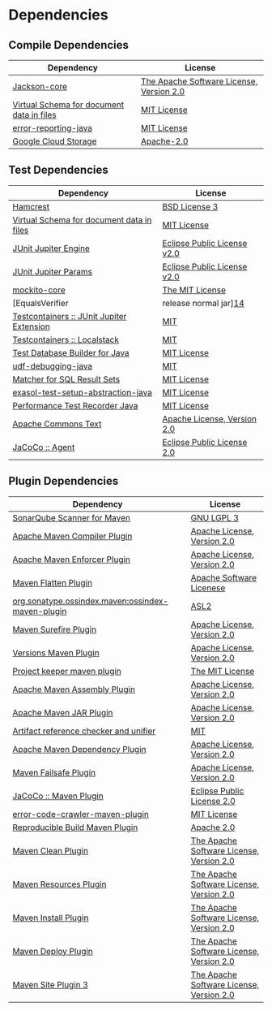 <!-- @formatter:off -->
# Dependencies

## Compile Dependencies

| Dependency                                     | License                                       |
| ---------------------------------------------- | --------------------------------------------- |
| [Jackson-core][0]                              | [The Apache Software License, Version 2.0][1] |
| [Virtual Schema for document data in files][2] | [MIT License][3]                              |
| [error-reporting-java][4]                      | [MIT License][5]                              |
| [Google Cloud Storage][6]                      | [Apache-2.0][7]                               |

## Test Dependencies

| Dependency                                      | License                           |
| ----------------------------------------------- | --------------------------------- |
| [Hamcrest][8]                                   | [BSD License 3][9]                |
| [Virtual Schema for document data in files][2]  | [MIT License][3]                  |
| [JUnit Jupiter Engine][10]                      | [Eclipse Public License v2.0][11] |
| [JUnit Jupiter Params][10]                      | [Eclipse Public License v2.0][11] |
| [mockito-core][12]                              | [The MIT License][13]             |
| [EqualsVerifier | release normal jar][14]       | [Apache License, Version 2.0][7]  |
| [Testcontainers :: JUnit Jupiter Extension][15] | [MIT][16]                         |
| [Testcontainers :: Localstack][15]              | [MIT][16]                         |
| [Test Database Builder for Java][17]            | [MIT License][18]                 |
| [udf-debugging-java][19]                        | [MIT][20]                         |
| [Matcher for SQL Result Sets][21]               | [MIT License][22]                 |
| [exasol-test-setup-abstraction-java][23]        | [MIT License][24]                 |
| [Performance Test Recorder Java][25]            | [MIT License][26]                 |
| [Apache Commons Text][27]                       | [Apache License, Version 2.0][7]  |
| [JaCoCo :: Agent][28]                           | [Eclipse Public License 2.0][29]  |

## Plugin Dependencies

| Dependency                                              | License                                       |
| ------------------------------------------------------- | --------------------------------------------- |
| [SonarQube Scanner for Maven][30]                       | [GNU LGPL 3][31]                              |
| [Apache Maven Compiler Plugin][32]                      | [Apache License, Version 2.0][7]              |
| [Apache Maven Enforcer Plugin][33]                      | [Apache License, Version 2.0][7]              |
| [Maven Flatten Plugin][34]                              | [Apache Software Licenese][1]                 |
| [org.sonatype.ossindex.maven:ossindex-maven-plugin][35] | [ASL2][1]                                     |
| [Maven Surefire Plugin][36]                             | [Apache License, Version 2.0][7]              |
| [Versions Maven Plugin][37]                             | [Apache License, Version 2.0][7]              |
| [Project keeper maven plugin][38]                       | [The MIT License][39]                         |
| [Apache Maven Assembly Plugin][40]                      | [Apache License, Version 2.0][7]              |
| [Apache Maven JAR Plugin][41]                           | [Apache License, Version 2.0][7]              |
| [Artifact reference checker and unifier][42]            | [MIT][20]                                     |
| [Apache Maven Dependency Plugin][43]                    | [Apache License, Version 2.0][7]              |
| [Maven Failsafe Plugin][44]                             | [Apache License, Version 2.0][7]              |
| [JaCoCo :: Maven Plugin][45]                            | [Eclipse Public License 2.0][29]              |
| [error-code-crawler-maven-plugin][46]                   | [MIT License][47]                             |
| [Reproducible Build Maven Plugin][48]                   | [Apache 2.0][1]                               |
| [Maven Clean Plugin][49]                                | [The Apache Software License, Version 2.0][1] |
| [Maven Resources Plugin][50]                            | [The Apache Software License, Version 2.0][1] |
| [Maven Install Plugin][51]                              | [The Apache Software License, Version 2.0][1] |
| [Maven Deploy Plugin][52]                               | [The Apache Software License, Version 2.0][1] |
| [Maven Site Plugin 3][53]                               | [The Apache Software License, Version 2.0][1] |

[0]: https://github.com/FasterXML/jackson-core
[1]: http://www.apache.org/licenses/LICENSE-2.0.txt
[2]: https://github.com/exasol/virtual-schema-common-document-files/
[3]: https://github.com/exasol/virtual-schema-common-document-files/blob/main/LICENSE
[4]: https://github.com/exasol/error-reporting-java/
[5]: https://github.com/exasol/error-reporting-java/blob/main/LICENSE
[6]: https://github.com/googleapis/java-storage
[7]: https://www.apache.org/licenses/LICENSE-2.0.txt
[8]: http://hamcrest.org/JavaHamcrest/
[9]: http://opensource.org/licenses/BSD-3-Clause
[10]: https://junit.org/junit5/
[11]: https://www.eclipse.org/legal/epl-v20.html
[12]: https://github.com/mockito/mockito
[13]: https://github.com/mockito/mockito/blob/main/LICENSE
[14]: https://www.jqno.nl/equalsverifier
[15]: https://testcontainers.org
[16]: http://opensource.org/licenses/MIT
[17]: https://github.com/exasol/test-db-builder-java/
[18]: https://github.com/exasol/test-db-builder-java/blob/main/LICENSE
[19]: https://github.com/exasol/udf-debugging-java/
[20]: https://opensource.org/licenses/MIT
[21]: https://github.com/exasol/hamcrest-resultset-matcher/
[22]: https://github.com/exasol/hamcrest-resultset-matcher/blob/main/LICENSE
[23]: https://github.com/exasol/exasol-test-setup-abstraction-java/
[24]: https://github.com/exasol/exasol-test-setup-abstraction-java/blob/main/LICENSE
[25]: https://github.com/exasol/performance-test-recorder-java/
[26]: https://github.com/exasol/performance-test-recorder-java/blob/main/LICENSE
[27]: https://commons.apache.org/proper/commons-text
[28]: https://www.eclemma.org/jacoco/index.html
[29]: https://www.eclipse.org/legal/epl-2.0/
[30]: http://sonarsource.github.io/sonar-scanner-maven/
[31]: http://www.gnu.org/licenses/lgpl.txt
[32]: https://maven.apache.org/plugins/maven-compiler-plugin/
[33]: https://maven.apache.org/enforcer/maven-enforcer-plugin/
[34]: https://www.mojohaus.org/flatten-maven-plugin/
[35]: https://sonatype.github.io/ossindex-maven/maven-plugin/
[36]: https://maven.apache.org/surefire/maven-surefire-plugin/
[37]: http://www.mojohaus.org/versions-maven-plugin/
[38]: https://github.com/exasol/project-keeper/
[39]: https://github.com/exasol/project-keeper/blob/main/LICENSE
[40]: https://maven.apache.org/plugins/maven-assembly-plugin/
[41]: https://maven.apache.org/plugins/maven-jar-plugin/
[42]: https://github.com/exasol/artifact-reference-checker-maven-plugin
[43]: https://maven.apache.org/plugins/maven-dependency-plugin/
[44]: https://maven.apache.org/surefire/maven-failsafe-plugin/
[45]: https://www.jacoco.org/jacoco/trunk/doc/maven.html
[46]: https://github.com/exasol/error-code-crawler-maven-plugin/
[47]: https://github.com/exasol/error-code-crawler-maven-plugin/blob/main/LICENSE
[48]: http://zlika.github.io/reproducible-build-maven-plugin
[49]: http://maven.apache.org/plugins/maven-clean-plugin/
[50]: http://maven.apache.org/plugins/maven-resources-plugin/
[51]: http://maven.apache.org/plugins/maven-install-plugin/
[52]: http://maven.apache.org/plugins/maven-deploy-plugin/
[53]: http://maven.apache.org/plugins/maven-site-plugin/
